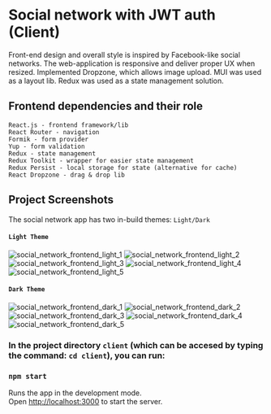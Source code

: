 # Social network with JWT auth (Client)

Front-end design and overall style is inspired by Facebook-like social networks. The web-application is responsive and deliver proper UX when resized. Implemented Dropzone, which allows image upload. MUI was used as a layout lib. Redux was used as a state management solution. 

## Frontend dependencies and their role

    React.js - frontend framework/lib
    React Router - navigation
    Formik - form provider
    Yup - form validation
    Redux - state management
    Redux Toolkit - wrapper for easier state management
    Redux Persist - local storage for state (alternative for cache)
    React Dropzone - drag & drop lib
    
    
## Project Screenshots
The social network app has two in-build themes: `Light/Dark`
<br>

#### `Light Theme`
![social_network_frontend_light_1](https://i.postimg.cc/hjGmNmqr/social-network-light-1.png)
![social_network_frontend_light_2](https://i.postimg.cc/h46m3hZL/social-network-light-2.png)
![social_network_frontend_light_3](https://i.postimg.cc/CKcBCKff/social-network-light-3.png)
![social_network_frontend_light_4](https://i.postimg.cc/1t4gvZp7/social-network-light-4.png)
![social_network_frontend_light_5](https://i.postimg.cc/1tT8TYBm/social-network-light-5.png)
<br>

#### `Dark Theme`
![social_network_frontend_dark_1](https://i.postimg.cc/bNnCwZZg/social-network-dark-1.png)
![social_network_frontend_dark_2](https://i.postimg.cc/fRhHtMXN/social-network-dark-2.png)
![social_network_frontend_dark_3](https://i.postimg.cc/6QWYczYb/social-network-dark-3.png)
![social_network_frontend_dark_4](https://i.postimg.cc/447wWYQG/social-network-dark-4.png)
![social_network_frontend_dark_5](https://i.postimg.cc/Fs0pQw6n/social-network-dark-5.png)
</br>

### In the project directory `client` (which can be accesed by typing the command: `cd client`), you can run:

### `npm start`

Runs the app in the development mode.\
Open [http://localhost:3000](http://localhost:3000) to start the server.
